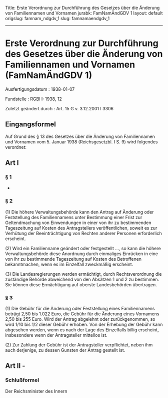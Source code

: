 Title: Erste Verordnung zur Durchführung des Gesetzes über die Änderung von Familiennamen
  und Vornamen
jurabk: FamNamÄndGDV 1
layout: default
origslug: famnam_ndgdv_1
slug: famnamaendgdv_1

---

# Erste Verordnung zur Durchführung des Gesetzes über die Änderung von Familiennamen und Vornamen (FamNamÄndGDV 1)

Ausfertigungsdatum
:   1938-01-07

Fundstelle
:   RGBl I: 1938, 12

Zuletzt geändert durch
:   Art. 15 G v. 3.12.2001 I 3306


## Eingangsformel

Auf Grund des § 13 des Gesetzes über die Änderung von Familiennamen
und Vornamen vom 5. Januar 1938 (Reichsgesetzbl. I S. 9) wird
folgendes verordnet:


## Art I



### § 1

-


### § 2

(1) Die höhere Verwaltungsbehörde kann den Antrag auf Änderung oder
Feststellung des Familiennamens unter Bestimmung einer Frist zur
Geltendmachung von Einwendungen in einer von ihr zu bestimmenden
Tageszeitung auf Kosten des Antragstellers veröffentlichen, soweit es
zur Verhütung der Beeinträchtigung von Rechten anderer Personen
erforderlich erscheint.

(2) Wird ein Familienname geändert oder festgestellt ..., so kann die
höhere Verwaltungsbehörde diese Anordnung durch einmaliges Einrücken
in eine von ihr zu bestimmende Tageszeitung auf Kosten des Betroffenen
bekanntmachen, wenn es im Einzelfall zweckmäßig erscheint.

(3) Die Landesregierungen werden ermächtigt, durch Rechtsverordnung
die zuständige Behörde abweichend von den Absätzen 1 und 2 zu
bestimmen. Sie können diese Ermächtigung auf oberste Landesbehörden
übertragen.


### § 3

(1) Die Gebühr für die Änderung oder Feststellung eines Familiennamens
beträgt 2,50 bis 1.022 Euro, die Gebühr für die Änderung eines
Vornamens 2,50 bis 255 Euro. Wird der Antrag abgelehnt oder
zurückgenommen, so wird 1/10 bis 1/2 dieser Gebühr erhoben. Von der
Erhebung der Gebühr kann abgesehen werden, wenn es nach der Lage des
Einzelfalls billig erscheint, insbesondere wenn der Antragsteller
mittellos ist.

(2) Zur Zahlung der Gebühr ist der Antragsteller verpflichtet, neben
ihm auch derjenige, zu dessen Gunsten der Antrag gestellt ist.


## Art II -



### Schlußformel

Der Reichsminister des Innern

